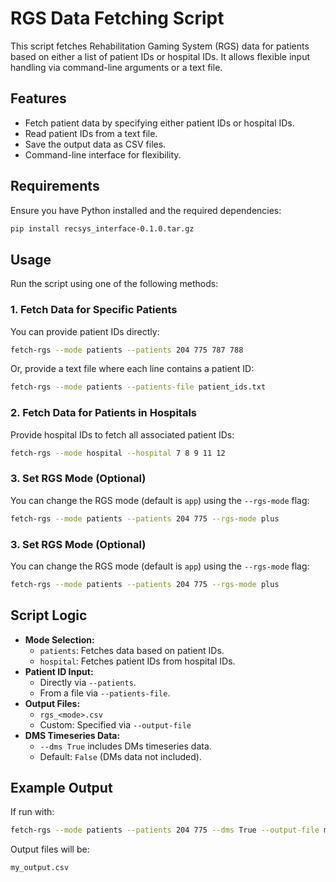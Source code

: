 # RGS Data Fetching Script

This script fetches Rehabilitation Gaming System (RGS) data for patients based on either a list of patient IDs or hospital IDs. It allows flexible input handling via command-line arguments or a text file.

## Features
- Fetch patient data by specifying either patient IDs or hospital IDs.
- Read patient IDs from a text file.
- Save the output data as CSV files.
- Command-line interface for flexibility.

## Requirements
Ensure you have Python installed and the required dependencies:
```sh
pip install recsys_interface-0.1.0.tar.gz
```

## Usage
Run the script using one of the following methods:

### 1. Fetch Data for Specific Patients
You can provide patient IDs directly:
```sh
fetch-rgs --mode patients --patients 204 775 787 788
```

Or, provide a text file where each line contains a patient ID:
```sh
fetch-rgs --mode patients --patients-file patient_ids.txt
```

### 2. Fetch Data for Patients in Hospitals
Provide hospital IDs to fetch all associated patient IDs:
```sh
fetch-rgs --mode hospital --hospital 7 8 9 11 12
```

### 3. Set RGS Mode (Optional)
You can change the RGS mode (default is `app`) using the `--rgs-mode` flag:
```sh
fetch-rgs --mode patients --patients 204 775 --rgs-mode plus
```

### 3. Set RGS Mode (Optional)
You can change the RGS mode (default is `app`) using the `--rgs-mode` flag:
```sh
fetch-rgs --mode patients --patients 204 775 --rgs-mode plus
```

## Script Logic
- **Mode Selection:**
  - `patients`: Fetches data based on patient IDs.
  - `hospital`: Fetches patient IDs from hospital IDs.
- **Patient ID Input:**
  - Directly via `--patients`.
  - From a file via `--patients-file`.
- **Output Files:**
  - `rgs_<mode>.csv`
  - Custom: Specified via `--output-file`
- **DMS Timeseries Data:**
  - `--dms True` includes DMs timeseries data.
  - Default: `False` (DMs data not included).

## Example Output
If run with:
```sh
fetch-rgs --mode patients --patients 204 775 --dms True --output-file my_output.csv
```
Output files will be:
```
my_output.csv
```
